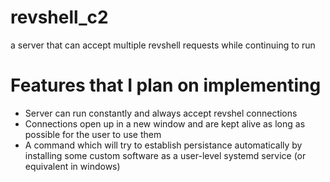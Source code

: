 # revshell_c2
a server that can accept multiple revshell requests while continuing to run




# Features that I plan on implementing
- Server can run constantly and always accept revshel connections
- Connections open up in a new window and are kept alive as long as possible for the user to use them
- A command which will try to establish persistance automatically by installing some custom software as a user-level systemd service (or equivalent in windows)
